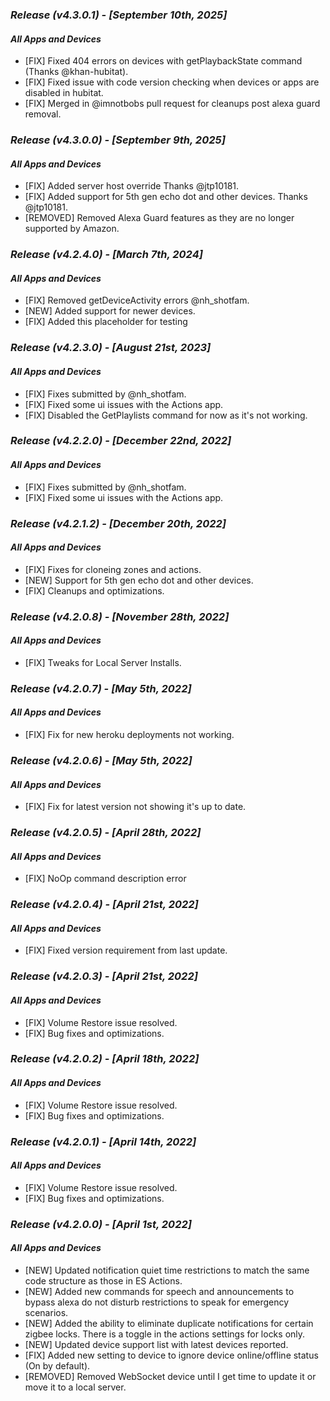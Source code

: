 ### _**Release (v4.3.0.1) - [September 10th, 2025]**_

#### _***All Apps and Devices***_

- [FIX] Fixed 404 errors on devices with getPlaybackState command (Thanks @khan-hubitat).
- [FIX] Fixed issue with code version checking when devices or apps are disabled in hubitat.
- [FIX] Merged in @imnotbobs pull request for cleanups post alexa guard removal.

### _**Release (v4.3.0.0) - [September 9th, 2025]**_

#### _***All Apps and Devices***_

- [FIX] Added server host override Thanks @jtp10181.
- [FIX] Added support for 5th gen echo dot and other devices. Thanks @jtp10181.
- [REMOVED] Removed Alexa Guard features as they are no longer supported by Amazon.

### _**Release (v4.2.4.0) - [March 7th, 2024]**_

#### _***All Apps and Devices***_

- [FIX] Removed getDeviceActivity errors @nh_shotfam.
- [NEW] Added support for newer devices.
- [FIX] Added this placeholder for testing

### _**Release (v4.2.3.0) - [August 21st, 2023]**_

#### _***All Apps and Devices***_

- [FIX] Fixes submitted by @nh_shotfam.
- [FIX] Fixed some ui issues with the Actions app.
- [FIX] Disabled the GetPlaylists command for now as it's not working.

### _**Release (v4.2.2.0) - [December 22nd, 2022]**_

#### _***All Apps and Devices***_

- [FIX] Fixes submitted by @nh_shotfam.
- [FIX] Fixed some ui issues with the Actions app.

### _**Release (v4.2.1.2) - [December 20th, 2022]**_

#### _***All Apps and Devices***_

- [FIX] Fixes for cloneing zones and actions.
- [NEW] Support for 5th gen echo dot and other devices.
- [FIX] Cleanups and optimizations.
  
### _**Release (v4.2.0.8) - [November 28th, 2022]**_

#### _***All Apps and Devices***_

- [FIX] Tweaks for Local Server Installs.

### _**Release (v4.2.0.7) - [May 5th, 2022]**_

#### _***All Apps and Devices***_

- [FIX] Fix for new heroku deployments not working.

### _**Release (v4.2.0.6) - [May 5th, 2022]**_

#### _***All Apps and Devices***_

- [FIX] Fix for latest version not showing it's up to date.

### _**Release (v4.2.0.5) - [April 28th, 2022]**_

#### _***All Apps and Devices***_

- [FIX] NoOp command description error

### _**Release (v4.2.0.4) - [April 21st, 2022]**_

#### _***All Apps and Devices***_

- [FIX] Fixed version requirement from last update.

### _**Release (v4.2.0.3) - [April 21st, 2022]**_

#### _***All Apps and Devices***_

- [FIX] Volume Restore issue resolved.
- [FIX] Bug fixes and optimizations.

### _**Release (v4.2.0.2) - [April 18th, 2022]**_

#### _***All Apps and Devices***_

- [FIX] Volume Restore issue resolved.
- [FIX] Bug fixes and optimizations.

### _**Release (v4.2.0.1) - [April 14th, 2022]**_

#### _***All Apps and Devices***_

- [FIX] Volume Restore issue resolved.
- [FIX] Bug fixes and optimizations.

### _**Release (v4.2.0.0) - [April 1st, 2022]**_

#### _***All Apps and Devices***_

- [NEW] Updated notification quiet time restrictions to match the same code structure as those in ES Actions.
- [NEW] Added new commands for speech and announcements to bypass alexa do not disturb restrictions to speak for emergency scenarios.
- [NEW] Added the ability to eliminate duplicate notifications for certain zigbee locks.  There is a toggle in the actions settings for locks only.
- [NEW] Updated device support list with latest devices reported.
- [FIX] Added new setting to device to ignore device online/offline status (On by default).
- [REMOVED] Removed WebSocket device until I get time to update it or move it to a local server.
  

